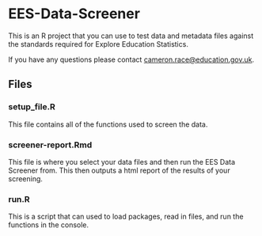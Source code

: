 # **EES-Data-Screener**
This is an R project that you can use to test data and metadata files against the standards required for Explore Education Statistics.

If you have any questions please contact cameron.race@education.gov.uk.

## Files
### setup_file.R
This file contains all of the functions used to screen the data.

### screener-report.Rmd
This file is where you select your data files and then run the EES Data Screener from.
This then outputs a html report of the results of your screening.

### run.R
This is a script that can used to load packages, read in files, and run the functions in the console.

